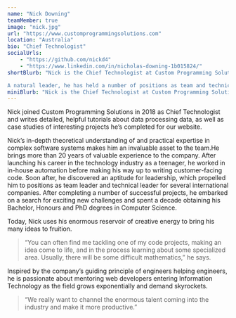 ```yaml
---
name: "Nick Downing"
teamMember: true
image: "nick.jpg"
url: "https://www.customprogrammingsolutions.com"
location: "Australia"
bio: "Chief Technologist"
socialUrls:
    - "https://github.com/nickd4"
    - "https://www.linkedin.com/in/nicholas-downing-1b015824/"
shortBlurb: "Nick is the Chief Technologist at Custom Programming Solutions. He writes detailed, helpful tutorials about processing all kinds of data, and case studies of interesting projects he’s completed with the company.

A natural leader, he has held a number of positions as team and technical lead at international companies and led many successful projects to completion. Today, he uses his enormous reservoir of creative energy to bring his many ideas to fruition - you’ll often find him tackling one of his many code projects, bringing ideas to life and learning about specialized areas."
miniBlurb: "Nick is the Chief Technologist at Custom Programming Solutions. You can find his published tutorials about data processing and case studies of his most interesting projects on our website."
---
```


Nick joined Custom Programming Solutions in 2018 as Chief Technologist and writes detailed, helpful tutorials about data processing data, as well as case studies of interesting projects he’s completed for our website.

Nick’s in-depth theoretical understanding of and practical expertise in complex software systems makes him an invaluable asset to the team.He brings more than 20 years of valuable experience to the company. After launching his career in the technology industry as a teenager, he worked in in-house automation before making his way up to writing customer-facing code. Soon after, he discovered an aptitude for leadership, which propelled him to positions as team leader and technical leader for several international companies. After completing a number of successful projects, he embarked on a search for exciting new challenges and spent a decade obtaining his Bachelor, Honours and PhD degrees in Computer Science.

Today, Nick uses his enormous reservoir of creative energy to bring his many ideas to fruition.

> “You can often find me tackling one of my code projects, making an idea come to life, and in the process learning about some specialized area. Usually, there will be some difficult mathematics,” he says.

Inspired by the company’s guiding principle of engineers helping engineers, he is passionate about mentoring web developers entering Information Technology as the field grows exponentially and demand skyrockets.

> “We really want to channel the enormous talent coming into the industry and make it more productive.”